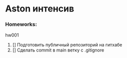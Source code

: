 # Aston интенсив

### Homeworks:
hw001
1) [] Подготовить публичный репозиторий на гитхабе
2) [] Сделать commit в main ветку с .gitignore